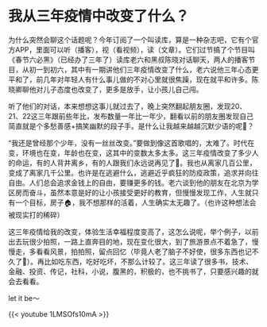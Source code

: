 # 我从三年疫情中改变了什么？


为什么突然会聊这个话题呢？今年订阅了一个叫读库，算是一种杂志吧，它有个官方APP，里面可以听（播客），视（看视频），读（文章）。它们过节搞了个节目叫《春节六必黑》（已经办了三年了）读库老六和黑叔陈晓对话聊天，两人的播客节目，从初一到初六，其中有一期讲他们三年疫情改变了什么，老六说他三年心态更平和了，前几年对年轻人有什么事儿做的不对心里就很焦躁，现在就平和许多。陈晓卿聊他对儿子态度也改变了，更多是放手，让小孩儿自己闯。

听了他们的对话，本来想想这事儿就过去了，晚上突然翻起朋友圈，发现20、21、22这三年跟前些年比，发布数量一年比一年少，翻看以前的朋友圈发现自己简直就是个多愁善感+搞笑幽默的段子手。是什么让我越来越越沉默少语的呢🧐？

“我还是曾经那个少年，没有一丝丝改变。”要做到像这首歌唱的，太难了。时代在变，环境也在变，年龄也在变，这其中的变数太多太多。这三年疫情改变了多少人的命运，有的人背井离乡，有的人跟我们永远说再见了👋。我也从离家几百公里，变成了离家几千公里。也许是在逃避什么，逃避近乎疯狂的防疫政策，追求并向往自由。人们总会追求金钱上的自由，要赚更多的钱。老六谈到他的朋友在北京为学区房而奋斗，虽然本意是好的让小孩接受更好的教育，但慢慢发现工作，人生就只有一个目标，房子🏠，我不想那样的活着，人生确实太无趣了。（也许这种想法会被现实打的稀碎）

这三年疫情给我的改变，体验生活幸福程度变高了，这怎么说呢，举个例子，以前出去玩很少拍照，一路上直奔目的地，现在变化很大，到了旅游景点不着急了，慢慢走，多看看风景，拍拍照，留点回忆（毕竟人老了脑子不好使，很多东西也记不久了🥲）。再比如吃东西，吃好吃坏，不那么计较了。这三年读了很多书，技术、金融、投资、传记，社科，小说，腹黑的，积极的，也不挑书了，只要感兴趣的就会去看看。

let it be～

{{< youtube 1LMSOfs10mA >}}

